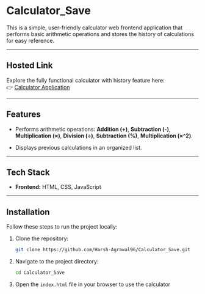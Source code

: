 # Calculator_Save

This is a simple, user-friendly calculator web frontend application that performs basic arithmetic operations and stores the history of calculations for easy reference.

---

## Hosted Link 

   Explore the fully functional calculator with history feature here:  
   👉 [Calculator Application](https://harsh-agrawal96.github.io/Calculator_Save/)

---

## **Features**

- Performs arithmetic operations: **Addition (+)**, **Subtraction (-)**, **Multiplication (×)**, **Division (÷)**, **Subtraction (%)**, **Multiplication (×^2)**.

- Displays previous calculations in an organized list.

---

## **Tech Stack**

- **Frontend:** HTML, CSS, JavaScript

---

## **Installation**

Follow these steps to run the project locally:

1. Clone the repository:
   ```bash
   git clone https://github.com/Harsh-Agrawal96/Calculator_Save.git
   ```

2. Navigate to the project directory:
   ```bash
   cd Calculator_Save
   ```

3. Open the `index.html` file in your browser to use the calculator